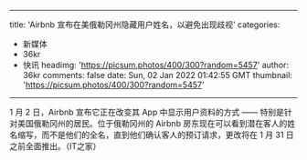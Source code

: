 
---
title: 'Airbnb 宣布在美俄勒冈州隐藏用户姓名，以避免出现歧视'
categories: 
 - 新媒体
 - 36kr
 - 快讯
headimg: 'https://picsum.photos/400/300?random=5457'
author: 36kr
comments: false
date: Sun, 02 Jan 2022 01:42:55 GMT
thumbnail: 'https://picsum.photos/400/300?random=5457'
---

<div>   
1 月 2 日，Airbnb 宣布它正在改变其 App 中显示用户资料的方式 —— 特别是针对美国俄勒冈州的居民。位于俄勒冈州的 Airbnb 房东现在可以看到潜在客人的姓名缩写，而不是他们的全名，直到他们确认客人的预订请求，更改将在 1 月 31 日之前全面推出。（IT之家）  
</div>
            